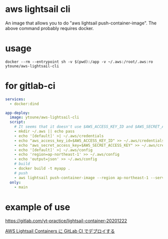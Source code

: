 # aws lightsail cli

An image that allows you to do "aws lightsail push-container-image".
The above command probably requires docker.


# usage

```shell
docker --rm --entrypoint sh -v $(pwd):/app -v ~/.aws:/root/.aws:ro ytoune/aws-lightsail-cli
```

# for gitlab-ci

```yml
services:
  - docker:dind

app-deploy:
  image: ytoune/aws-lightsail-cli
  script:
    # It seems that it doesn't use $AWS_ACCESS_KEY_ID and $AWS_SECRET_ACCESS_KEY, so I'm generating ~/.aws/credentials
    - mkdir ~/.aws || echo pass
    - echo '[default]' >| ~/.aws/credentials
    - echo "aws_access_key_id=$AWS_ACCESS_KEY_ID" >> ~/.aws/credentials
    - echo "aws_secret_access_key=$AWS_SECRET_ACCESS_KEY" >> ~/.aws/credentials
    - echo '[default]' >| ~/.aws/config
    - echo 'region=ap-northeast-1' >> ~/.aws/config
    - echo 'output=json' >> ~/.aws/config
    # build
    - docker build -t myapp .
    # push
    - aws lightsail push-container-image --region ap-northeast-1 --service-name ${APP_SERVICE_NAME} --label api --image myapp
  only:
    - main
```

# example of use

https://gitlab.com/yt-practice/lightsail-container-20201222


[AWS Lightsail Containers に GitLab CI でデプロイする](https://zenn.dev/rithmety/articles/20201224-lightsail-containers)
